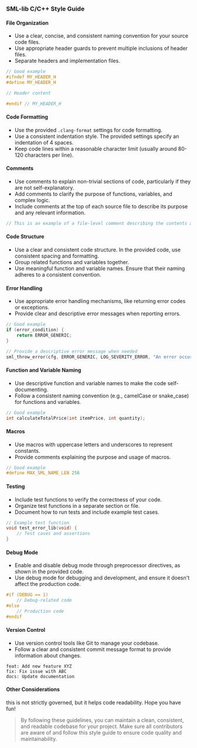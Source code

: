 ### SML-lib C/C++ Style Guide

#### File Organization

- Use a clear, concise, and consistent naming convention for your source code files.
- Use appropriate header guards to prevent multiple inclusions of header files.
- Separate headers and implementation files.

```c
// Good example
#ifndef MY_HEADER_H
#define MY_HEADER_H

// Header content

#endif // MY_HEADER_H
```

#### Code Formatting

- Use the provided `.clang-format` settings for code formatting.
- Use a consistent indentation style. The provided settings specify an indentation of 4 spaces.
- Keep code lines within a reasonable character limit (usually around 80-120 characters per line).

#### Comments

- Use comments to explain non-trivial sections of code, particularly if they are not self-explanatory.
- Add comments to clarify the purpose of functions, variables, and complex logic.
- Include comments at the top of each source file to describe its purpose and any relevant information.

```c
// This is an example of a file-level comment describing the contents and purpose of the file.
```

#### Code Structure

- Use a clear and consistent code structure. In the provided code, use consistent spacing and formatting.
- Group related functions and variables together.
- Use meaningful function and variable names. Ensure that their naming adheres to a consistent convention.

#### Error Handling

- Use appropriate error handling mechanisms, like returning error codes or exceptions.
- Provide clear and descriptive error messages when reporting errors.

```c
// Good example
if (error_condition) {
    return ERROR_GENERIC;
}

// Provide a descriptive error message when needed
sml_throw_error(cfg, ERROR_GENERIC, LOG_SEVERITY_ERROR, "An error occurred: %s", error_message);
```

#### Function and Variable Naming

- Use descriptive function and variable names to make the code self-documenting.
- Follow a consistent naming convention (e.g., camelCase or snake_case) for functions and variables.

```c
// Good example
int calculateTotalPrice(int itemPrice, int quantity);
```

#### Macros

- Use macros with uppercase letters and underscores to represent constants.
- Provide comments explaining the purpose and usage of macros.

```c
// Good example
#define MAX_SML_NAME_LEN 256
```

#### Testing

- Include test functions to verify the correctness of your code.
- Organize test functions in a separate section or file.
- Document how to run tests and include example test cases.

```c
// Example test function
void test_error_lib(void) {
    // Test cases and assertions
}
```

#### Debug Mode

- Enable and disable debug mode through preprocessor directives, as shown in the provided code.
- Use debug mode for debugging and development, and ensure it doesn't affect the production code.

```c
#if (DEBUG == 1)
    // Debug-related code
#else
    // Production code
#endif
```

#### Version Control

- Use version control tools like Git to manage your codebase.
- Follow a clear and consistent commit message format to provide information about changes.

```plaintext
feat: Add new feature XYZ
fix: Fix issue with ABC
docs: Update documentation
```

#### Other Considerations

this is not strictly governed, but it helps code readability. Hope you have fun!

> By following these guidelines, you can maintain a clean, consistent, and readable codebase for your project. Make sure all contributors are aware of and follow this style guide to ensure code quality and maintainability.